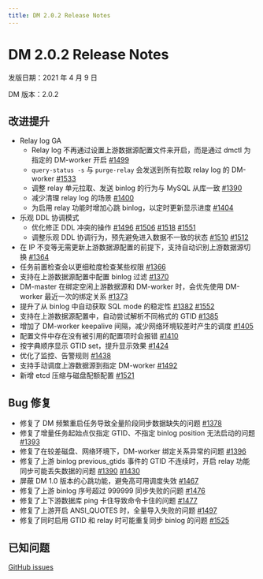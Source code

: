 ```yaml
---
title: DM 2.0.2 Release Notes
---
```


# DM 2.0.2 Release Notes

发版日期：2021 年 4 月 9 日

DM 版本：2.0.2

## 改进提升

- Relay log GA
    - Relay log 不再通过设置上游数据源配置文件来开启，而是通过 dmctl 为指定的 DM-worker 开启 [#1499](https://github.com/pingcap/dm/pull/1499)
    - `query-status -s` 与 `purge-relay` 会发送到所有拉取 relay log 的 DM-worker [#1533](https://github.com/pingcap/dm/pull/1533)
    - 调整 relay 单元拉取、发送 binlog 的行为与 MySQL 从库一致 [#1390](https://github.com/pingcap/dm/pull/1390)
    - 减少清理 relay log 的场景 [#1400](https://github.com/pingcap/dm/pull/1400)
    - 为启用 relay 功能时增加心跳 binlog，以定时更新显示进度 [#1404](https://github.com/pingcap/dm/pull/1404)
- 乐观 DDL 协调模式
    - 优化修正 DDL 冲突的操作 [#1496](https://github.com/pingcap/dm/pull/1496) [#1506](https://github.com/pingcap/dm/pull/1506) [#1518](https://github.com/pingcap/dm/pull/1518) [#1551](https://github.com/pingcap/dm/pull/1551)
    - 调整乐观 DDL 协调行为，预先避免进入数据不一致的状态 [#1510](https://github.com/pingcap/dm/pull/1510) [#1512](https://github.com/pingcap/dm/pull/1512)
- 在 IP 不变等无需更新上游数据源配置的前提下，支持自动识别上游数据源切换 [#1364](https://github.com/pingcap/dm/pull/1364)
- 任务前置检查会以更细粒度检查某些权限 [#1366](https://github.com/pingcap/dm/pull/1366)
- 支持在上游数据源配置中配置 binlog 过滤 [#1370](https://github.com/pingcap/dm/pull/1370)
- DM-master 在绑定空闲上游数据源和 DM-worker 时，会优先使用 DM-worker 最近一次的绑定关系 [#1373](https://github.com/pingcap/dm/pull/1373)
- 提升了从 binlog 中自动获取 SQL mode 的稳定性 [#1382](https://github.com/pingcap/dm/pull/1382) [#1552](https://github.com/pingcap/dm/pull/1552)
- 支持在上游数据源配置中，自动尝试解析不同格式的 GTID [#1385](https://github.com/pingcap/dm/pull/1385)
- 增加了 DM-worker keepalive 间隔，减少网络环境较差时产生的调度 [#1405](https://github.com/pingcap/dm/pull/1405)
- 配置文件中存在没有被引用的配置项时会报错 [#1410](https://github.com/pingcap/dm/pull/1410)
- 按字典顺序显示 GTID set，提升显示效果 [#1424](https://github.com/pingcap/dm/pull/1424)
- 优化了监控、告警规则 [#1438](https://github.com/pingcap/dm/pull/1438)
- 支持手动调度上游数据源到指定 DM-worker [#1492](https://github.com/pingcap/dm/pull/1492)
- 新增 etcd 压缩与磁盘配额配置 [#1521](https://github.com/pingcap/dm/pull/1521)

## Bug 修复

- 修复了 DM 频繁重启任务导致全量阶段同步数据缺失的问题 [#1378](https://github.com/pingcap/dm/pull/1378)
- 修复了增量任务起始点仅指定 GTID、不指定 binlog position 无法启动的问题 [#1393](https://github.com/pingcap/dm/pull/1393)
- 修复了在较差磁盘、网络环境下，DM-worker 绑定关系异常的问题 [#1396](https://github.com/pingcap/dm/pull/1396)
- 修复了上游 binlog previous_gtids 事件的 GTID 不连续时，开启 relay 功能同步可能丢失数据的问题 [#1390](https://github.com/pingcap/dm/pull/1390) [#1430](https://github.com/pingcap/dm/pull/1430)
- 屏蔽 DM 1.0 版本的心跳功能，避免高可用调度失效 [#1467](https://github.com/pingcap/dm/pull/1467)
- 修复了上游 binlog 序号超过 999999 同步失败的问题 [#1476](https://github.com/pingcap/dm/pull/1476)
- 修复了上下游数据库 ping 卡住导致命令卡住的问题 [#1477](https://github.com/pingcap/dm/pull/1477)
- 修复了上游开启 ANSI_QUOTES 时，全量导入失败的问题 [#1497](https://github.com/pingcap/dm/pull/1497)
- 修复了同时启用 GTID 和 relay 时可能重复同步 binlog 的问题 [#1525](https://github.com/pingcap/dm/pull/1525)

## 已知问题

[GitHub issues](https://github.com/pingcap/dm/issues?q=is%3Aissue+is%3Aopen+label%3Aaffected-v2.0.2)
